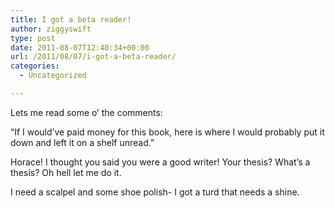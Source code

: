 ```yaml
---
title: I got a beta reader!
author: ziggyswift
type: post
date: 2011-08-07T12:40:34+00:00
url: /2011/08/07/i-got-a-beta-reader/
categories:
  - Uncategorized

---
```

Lets me read some o&#8217; the comments:

&#8220;If I would&#8217;ve paid money for this book, here is where I would probably put it down and left it on a shelf unread.&#8221;

Horace! I thought you said you were a good writer! Your thesis? What&#8217;s a thesis? Oh hell let me do it.

I need a scalpel and some shoe polish- I got a turd that needs a shine.